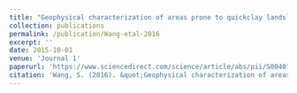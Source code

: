 ```yaml
---
title: "Geophysical characterization of areas prone to quickclay landslides using radio-magnetotelluric and seismic methods"
collection: publications
permalink: /publication/Wang-etal-2016
excerpt: ''
date: 2015-10-01
venue: 'Journal 1'
paperurl: 'https://www.sciencedirect.com/science/article/abs/pii/S0040195116300725'
citation: 'Wang, S. (2016). &quot;Geophysical characterization of areas prone to quickclay landslides using radio-magnetotelluric and seismic methods.&quot; <i>Tectonophysics</i>. 677, 248-260.'
---
```


